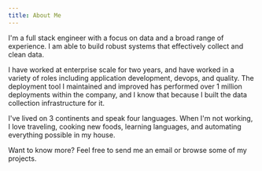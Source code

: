 ```yaml
---
title: About Me
---
```

I'm a full stack engineer with a focus on data and a broad range of experience. I am able to build robust systems that effectively collect and clean data.

I have worked at enterprise scale for two years, and have worked in a variety of roles including application development, devops, and quality. The deployment tool I maintained and improved has performed over 1 million deployments within the company, and I know that because I built the data collection infrastructure for it.

I've lived on 3 continents and speak four languages. When I'm not working, I love traveling, cooking new foods, learning languages, and automating everything possible in my house.

Want to know more? Feel free to send me an email or browse some of my projects.
